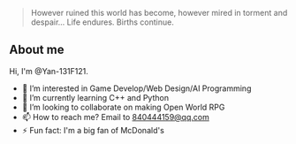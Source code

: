 > However ruined this world has become, however mired in torment and despair... Life endures. Births continue.
## About me
Hi, I'm @Yan-131F121.
- 👀 I’m interested in Game Develop/Web Design/AI Programming
- 🌱 I’m currently learning C++ and Python
- 💞️ I’m looking to collaborate on making Open World RPG
- 📫 How to reach me? Email to 840444159@qq.com
- ⚡ Fun fact: I'm a big fan of McDonald's
<!-- TO DO: add more details about me later-->
